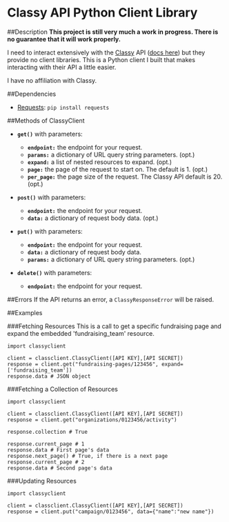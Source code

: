 # Classy API Python Client Library

##Description
**This project is still very much a work in progress. There is no guarantee that it will work properly.**

I need to interact extensively with the [Classy](classy.org) API ([docs here](https://developers.classy.org/api-docs/v2/index.html)) but they provide no client libraries. This is a Python client I built that makes interacting with their API a little easier.

I have no affiliation with Classy.

##Dependencies
- [Requests](http://docs.python-requests.org/en/master/): `pip install requests`

##Methods of ClassyClient
- **`get()`** with parameters:
	- **`endpoint:`** the endpoint for your request.
	- **`params:`** a dictionary of URL query string parameters. (opt.)
	- **`expand:`** a list of nested resources to expand. (opt.)
	- **`page:`** the page of the request to start on. The default is 1. (opt.)
	- **`per_page:`** the page size of the request. The Classy API default is 20. (opt.)  	

- **`post()`** with parameters:
	- **`endpoint:`** the endpoint for your request.
	- **`data:`** a dictionary of request body data. (opt.)

- **`put()`** with parameters:
	- **`endpoint:`** the endpoint for your request.
	- **`data:`** a dictionary of request body data.
	- **`params:`** a dictionary of URL query string parameters. (opt.)

- **`delete()`** with parameters:
	- **`endpoint:`** the endpoint for your request.

##Errors
If the API returns an error, a `ClassyResponseError` will be raised.

##Examples

###Fetching Resources
This is a call to get a specific fundraising page and expand the embedded 'fundraising_team' resource.

```
import classyclient

client = classclient.ClassyClient([API KEY],[API SECRET])
response = client.get("fundraising-pages/123456", expand=['fundraising_team'])
response.data # JSON object
```

###Fetching a Collection of Resources

```
import classyclient

client = classclient.ClassyClient([API KEY],[API SECRET])
response = client.get("organizations/0123456/activity")

response.collection # True

response.current_page # 1
response.data # First page's data
response.next_page() # True, if there is a next page
response.current_page # 2
response.data # Second page's data
```

###Updating Resources
```
import classyclient

client = classclient.ClassyClient([API KEY],[API SECRET])
response = client.put("campaign/0123456", data={"name":"new name"})
```
